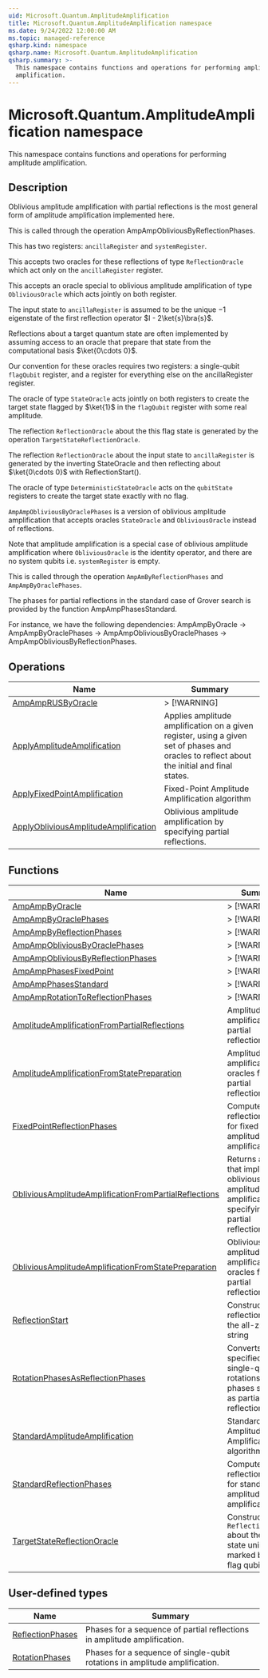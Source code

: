 ```yaml
---
uid: Microsoft.Quantum.AmplitudeAmplification
title: Microsoft.Quantum.AmplitudeAmplification namespace
ms.date: 9/24/2022 12:00:00 AM
ms.topic: managed-reference
qsharp.kind: namespace
qsharp.name: Microsoft.Quantum.AmplitudeAmplification
qsharp.summary: >-
  This namespace contains functions and operations for performing amplitude
  amplification.
---
```


# Microsoft.Quantum.AmplitudeAmplification namespace

This namespace contains functions and operations for performing amplitude
amplification.



## Description

Oblivious amplitude amplification with partial reflections is the most
general form of amplitude amplification implemented here.

This is called through the operation AmpAmpObliviousByReflectionPhases.

This has two registers: `ancillaRegister` and `systemRegister`.

This accepts two oracles for these reflections of type
`ReflectionOracle` which act only on the `ancillaRegister`
register.

This accepts an oracle special to oblivious amplitude
amplification of type `ObliviousOracle` which acts jointly
on both register.

The input state to `ancillaRegister` is assumed to be the unique
$-1$ eigenstate of the first reflection operator $I - 2\ket{s}\bra{s}$.

Reflections about a target quantum state are often implemented by
assuming access to an oracle that prepare that state from the
computational basis $\ket{0\cdots 0}$.

Our convention for these oracles requires two registers: a
single-qubit `flagQubit` register, and a register for everything
else on the ancillaRegister register.

The oracle of type `StateOracle` acts jointly on both registers to
create the target state flagged by $\ket{1}$ in the `flagQubit`
register with some real amplitude.

The reflection `ReflectionOracle` about the this flag state is
generated by the operation `TargetStateReflectionOracle`.

The reflection `ReflectionOracle` about the input state to
`ancillaRegister` is generated by the inverting StateOracle and
then reflecting about $\ket{0\cdots 0}$ with ReflectionStart().

The oracle of type `DeterministicStateOracle` acts on the
`qubitState` registers to create the target state exactly with no
flag.

`AmpAmpObliviousByOraclePhases` is a version of oblivious amplitude
amplification that accepts oracles `StateOracle` and `ObliviousOracle`
instead of reflections.

Note that amplitude amplification is a special case of oblivious
amplitude amplification where `ObliviousOracle` is the identity operator,
and there are no system qubits i.e. `systemRegister` is empty.

This is called through the operation `AmpAmByReflectionPhases` and
`AmpAmpByOraclePhases`.

The phases for partial reflections in the standard case of Grover
search is provided by the function AmpAmpPhasesStandard.

For instance, we have the following dependencies: AmpAmpByOracle ->
AmpAmpByOraclePhases -> AmpAmpObliviousByOraclePhases ->
AmpAmpObliviousByReflectionPhases.
<!-- summaries -->

## Operations

| Name | Summary |
|------|---------|
|[AmpAmpRUSByOracle](xref:Microsoft.Quantum.AmplitudeAmplification.AmpAmpRUSByOracle) |> [!WARNING] |
|[ApplyAmplitudeAmplification](xref:Microsoft.Quantum.AmplitudeAmplification.ApplyAmplitudeAmplification) |Applies amplitude amplification on a given register, using a given set of phases and oracles to reflect about the initial and final states. |
|[ApplyFixedPointAmplification](xref:Microsoft.Quantum.AmplitudeAmplification.ApplyFixedPointAmplification) |Fixed-Point Amplitude Amplification algorithm |
|[ApplyObliviousAmplitudeAmplification](xref:Microsoft.Quantum.AmplitudeAmplification.ApplyObliviousAmplitudeAmplification) |Oblivious amplitude amplification by specifying partial reflections. |

## Functions

| Name | Summary |
|------|---------|
|[AmpAmpByOracle](xref:Microsoft.Quantum.AmplitudeAmplification.AmpAmpByOracle) |> [!WARNING] |
|[AmpAmpByOraclePhases](xref:Microsoft.Quantum.AmplitudeAmplification.AmpAmpByOraclePhases) |> [!WARNING] |
|[AmpAmpByReflectionPhases](xref:Microsoft.Quantum.AmplitudeAmplification.AmpAmpByReflectionPhases) |> [!WARNING] |
|[AmpAmpObliviousByOraclePhases](xref:Microsoft.Quantum.AmplitudeAmplification.AmpAmpObliviousByOraclePhases) |> [!WARNING] |
|[AmpAmpObliviousByReflectionPhases](xref:Microsoft.Quantum.AmplitudeAmplification.AmpAmpObliviousByReflectionPhases) |> [!WARNING] |
|[AmpAmpPhasesFixedPoint](xref:Microsoft.Quantum.AmplitudeAmplification.AmpAmpPhasesFixedPoint) |> [!WARNING] |
|[AmpAmpPhasesStandard](xref:Microsoft.Quantum.AmplitudeAmplification.AmpAmpPhasesStandard) |> [!WARNING] |
|[AmpAmpRotationToReflectionPhases](xref:Microsoft.Quantum.AmplitudeAmplification.AmpAmpRotationToReflectionPhases) |> [!WARNING] |
|[AmplitudeAmplificationFromPartialReflections](xref:Microsoft.Quantum.AmplitudeAmplification.AmplitudeAmplificationFromPartialReflections) |Amplitude amplification by partial reflections. |
|[AmplitudeAmplificationFromStatePreparation](xref:Microsoft.Quantum.AmplitudeAmplification.AmplitudeAmplificationFromStatePreparation) |Amplitude amplification by oracles for partial reflections. |
|[FixedPointReflectionPhases](xref:Microsoft.Quantum.AmplitudeAmplification.FixedPointReflectionPhases) |Computes partial reflection phases for fixed-point amplitude amplification. |
|[ObliviousAmplitudeAmplificationFromPartialReflections](xref:Microsoft.Quantum.AmplitudeAmplification.ObliviousAmplitudeAmplificationFromPartialReflections) |Returns a unitary that implements oblivious amplitude amplification by specifying for partial reflections. |
|[ObliviousAmplitudeAmplificationFromStatePreparation](xref:Microsoft.Quantum.AmplitudeAmplification.ObliviousAmplitudeAmplificationFromStatePreparation) |Oblivious amplitude amplification by oracles for partial reflections. |
|[ReflectionStart](xref:Microsoft.Quantum.AmplitudeAmplification.ReflectionStart) |Constructs a reflection about the all-zero string |0...0〉, which is the typical input state to amplitude amplification. |
|[RotationPhasesAsReflectionPhases](xref:Microsoft.Quantum.AmplitudeAmplification.RotationPhasesAsReflectionPhases) |Converts phases specified as single-qubit rotations to phases specified as partial reflections. |
|[StandardAmplitudeAmplification](xref:Microsoft.Quantum.AmplitudeAmplification.StandardAmplitudeAmplification) |Standard Amplitude Amplification algorithm |
|[StandardReflectionPhases](xref:Microsoft.Quantum.AmplitudeAmplification.StandardReflectionPhases) |Computes partial reflection phases for standard amplitude amplification. |
|[TargetStateReflectionOracle](xref:Microsoft.Quantum.AmplitudeAmplification.TargetStateReflectionOracle) |Constructs a `ReflectionOracle` about the target state uniquely marked by the flag qubit. |

## User-defined types

| Name | Summary |
|------|---------|
|[ReflectionPhases](xref:Microsoft.Quantum.AmplitudeAmplification.ReflectionPhases) |Phases for a sequence of partial reflections in amplitude amplification. |
|[RotationPhases](xref:Microsoft.Quantum.AmplitudeAmplification.RotationPhases) |Phases for a sequence of single-qubit rotations in amplitude amplification. |
<!-- /summaries -->
